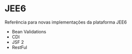 JEE6
====

Referência para novas implementações da plataforma JEE6

- Bean Validations
- CDI
- JSF 2
- RestFul
